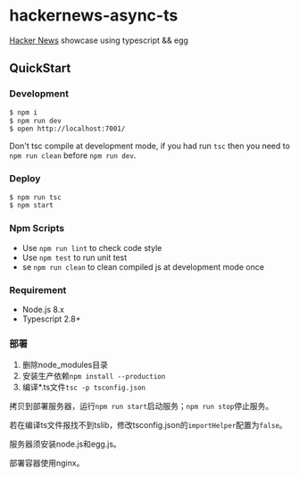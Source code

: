 # hackernews-async-ts

[Hacker News](https://news.ycombinator.com/) showcase using typescript && egg

## QuickStart

### Development

```bash
$ npm i
$ npm run dev
$ open http://localhost:7001/
```

Don't tsc compile at development mode, if you had run `tsc` then you need to `npm run clean` before `npm run dev`.

### Deploy

```bash
$ npm run tsc
$ npm start
```

### Npm Scripts

- Use `npm run lint` to check code style
- Use `npm test` to run unit test
- se `npm run clean` to clean compiled js at development mode once

### Requirement

- Node.js 8.x
- Typescript 2.8+

### 部署

1. 删除node_modules目录
2. 安装生产依赖`npm install --production`
3. 编译*.ts文件`tsc -p tsconfig.json`

拷贝到部署服务器，运行`npm run start`启动服务；`npm run stop`停止服务。

若在编译ts文件报找不到tslib，修改tsconfig.json的`importHelper`配置为`false`。

服务器须安装node.js和egg.js。

部署容器使用nginx。
